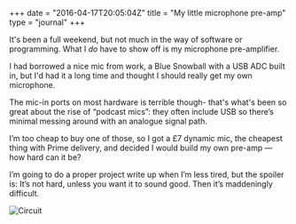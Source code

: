+++
date = "2016-04-17T20:05:04Z"
title = "My little microphone pre-amp"
type = "journal"
+++

It's been a full weekend, but not much in the way of software or
programming. What I *do* have to show off is my microphone
pre-amplifier.

I had borrowed a nice mic from work, a Blue Snowball with a USB ADC
built in, but I'd had it a long time and thought I should really get
my own microphone.

The mic-in ports on most hardware is terrible though- that's what's
been so great about the rise of “podcast mics”: they often include USB
so there’s minimal messing around with an analogue signal path.

I’m too cheap to buy one of those, so I got a &pound;7 dynamic mic,
the cheapest thing with Prime delivery, and decided I would build my
own pre-amp — how hard can it be?

I’m going to do a proper project write up when I’m less tired, but the
spoiler is: It’s not hard, unless you want it to sound good. Then it’s
maddeningly difficult.

![Circuit](https://farm2.staticflickr.com/1620/26212835560_9daf8e29a9_b.jpg)
